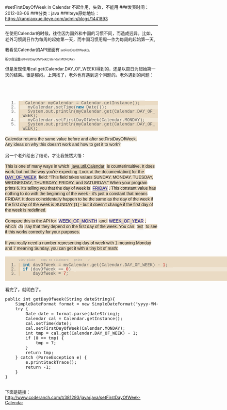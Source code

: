 #setFirstDayOfWeek in Calendar 不起作用，失效，不能用
###发表时间：2012-03-06
###分类：java
###iteye原始地址：<a href="https://kanpiaoxue.iteye.com/admin/blogs/1441893" target="_blank">https://kanpiaoxue.iteye.com/admin/blogs/1441893</a>

---

<p>在使用Calendar的时候，往往因为国外和中国的习惯不同，而造成迥异。比如，老外习惯周日作为每周的起始第一天，而中国习惯用周一作为每周的起始第一天。</p>
<p>我看见Calendar的API里面有<span style="background-color: #ffffff; font-size: x-small;">&nbsp;<span style="font-family: verdana, arial, helvetica, sans-serif; text-align: left;">setFirstDayOfWeek()。</span></span></p>
<p><span style="background-color: #ffffff; font-size: x-small;"><span style="font-family: verdana, arial, helvetica, sans-serif; text-align: left;">所以我设置setFirstDayOfWeek(Calendar.MONDAY)</span></span></p>
<p>但是发现使用cal.get(Calendar.DAY_OF_WEEK)得到的，还是以周日为起始第一天的结果。很是郁闷。上网找了，老外也有遇到这个问题的。老外遇到的问题：</p>
<p>&nbsp;</p>
<p>&nbsp;</p>
<ol class="dp-j" style="margin-top: 0px !important; margin-right: 0px !important; margin-bottom: 1px !important; margin-left: 45px !important; background-color: #dec7a4; color: #5c5c5c; font-family: 'Courier New', Courier, mono, serif; line-height: 18px; padding: 0px;"> 
 <li class="alt" style="padding-top: 0px !important; padding-right: 3px !important; padding-bottom: 0px !important; padding-left: 10px !important; border-top-style: none; border-right-style: none; border-bottom-style: none; border-left-style: solid; border-color: initial; border-left-width: 3px; border-left-color: #dec7a4; background-color: #eadbc4; color: inherit; line-height: 14px; margin: 0px !important;"><span style="background-color: inherit; padding: 0px; margin: 0px;"><span style="background-color: inherit; padding: 0px; margin: 0px;">&nbsp;Calendar&nbsp;myCalendar&nbsp;=&nbsp;Calendar.getInstance();&nbsp;&nbsp;</span></span></li> 
 <li style="padding-top: 0px !important; padding-right: 3px !important; padding-bottom: 0px !important; padding-left: 10px !important; border-top-style: none; border-right-style: none; border-bottom-style: none; border-left-style: solid; border-color: initial; border-left-width: 3px; border-left-color: #dec7a4; background-color: #f0e6d5; line-height: 14px; margin: 0px !important;"><span style="background-color: inherit; padding: 0px; margin: 0px;">&nbsp;&nbsp;myCalendar.setTime(<span class="keyword" style="color: #006699; background-color: inherit; font-weight: bold; padding: 0px; margin: 0px;">new</span><span style="background-color: inherit; padding: 0px; margin: 0px;">&nbsp;Date());&nbsp;&nbsp;</span></span></li> 
 <li class="alt" style="padding-top: 0px !important; padding-right: 3px !important; padding-bottom: 0px !important; padding-left: 10px !important; border-top-style: none; border-right-style: none; border-bottom-style: none; border-left-style: solid; border-color: initial; border-left-width: 3px; border-left-color: #dec7a4; background-color: #eadbc4; color: inherit; line-height: 14px; margin: 0px !important;"><span style="background-color: inherit; padding: 0px; margin: 0px;">&nbsp;&nbsp;System.out.println(myCalendar.get(Calendar.DAY_OF_WEEK);&nbsp;&nbsp;</span></li> 
 <li style="padding-top: 0px !important; padding-right: 3px !important; padding-bottom: 0px !important; padding-left: 10px !important; border-top-style: none; border-right-style: none; border-bottom-style: none; border-left-style: solid; border-color: initial; border-left-width: 3px; border-left-color: #dec7a4; background-color: #f0e6d5; line-height: 14px; margin: 0px !important;"><span style="background-color: inherit; padding: 0px; margin: 0px;">&nbsp;&nbsp;myCalendar.setFirstDayOfWeek(Calendar.MONDAY);&nbsp;&nbsp;</span></li> 
 <li class="alt" style="padding-top: 0px !important; padding-right: 3px !important; padding-bottom: 0px !important; padding-left: 10px !important; border-top-style: none; border-right-style: none; border-bottom-style: none; border-left-style: solid; border-color: initial; border-left-width: 3px; border-left-color: #dec7a4; background-color: #eadbc4; color: inherit; line-height: 14px; margin: 0px !important;"><span style="background-color: inherit; padding: 0px; margin: 0px;">&nbsp;&nbsp;System.out.println(myCalendar.get(Calendar.DAY_OF_WEEK);&nbsp;</span></li> 
</ol>
<div>
 <br>
</div>
<div> 
 <span style="font-family: verdana, arial, helvetica, sans-serif; line-height: 18px; background-color: #f0e6d5;">Calendar returns the same value before and after setFirstDayOfWeek.</span>
 <br style="font-family: verdana, arial, helvetica, sans-serif; line-height: 18px; background-color: #f0e6d5;">
 <span style="font-family: verdana, arial, helvetica, sans-serif; line-height: 18px; background-color: #f0e6d5;">Any ideas on why this doesn't work and how to get it to work?</span> 
</div>
<div>
 <br>
</div>
<div>
 另一个老外给出了结论，才让我恍然大悟：
</div>
<div>
 <br>
</div>
<div> 
 <span style="font-family: verdana, arial, helvetica, sans-serif; line-height: 18px; background-color: #eadbc4;">This is one of many ways in which&nbsp;</span>
 <a class="api" style="text-decoration: none; border-bottom-width: 1px; border-bottom-style: dotted; border-bottom-color: #555555; font-family: verdana, arial, helvetica, sans-serif; line-height: 18px; background-color: #eadbc4;" title="Java API" href="http://docs.oracle.com/javase/7/docs/api/java/util/Calendar.html" target="_new">java.util.Calendar</a>
 <span style="font-family: verdana, arial, helvetica, sans-serif; line-height: 18px; background-color: #eadbc4;">&nbsp;is counterintuitive. It does work, but not the way you're expecting. Look at the documentation[ for the&nbsp;</span>
 <a style="color: #000080; font-family: verdana, arial, helvetica, sans-serif; line-height: 18px; background-color: #eadbc4;" href="http://java.sun.com/j2se/1.5.0/docs/api/java/util/Calendar.html#DAY_OF_WEEK" target="_blank">DAY_OF_WEEK</a>
 <span style="font-family: verdana, arial, helvetica, sans-serif; line-height: 18px; background-color: #eadbc4;">&nbsp;field: "This field takes values SUNDAY, MONDAY, TUESDAY, WEDNESDAY, THURSDAY, FRIDAY, and SATURDAY." When your program prints 6, it's telling you that the day of week is&nbsp;</span>
 <a style="color: #000080; font-family: verdana, arial, helvetica, sans-serif; line-height: 18px; background-color: #eadbc4;" href="http://java.sun.com/j2se/1.5.0/docs/api/constant-values.html#java.util.Calendar.FRIDAY" target="_blank">FRIDAY</a>
 <span style="font-family: verdana, arial, helvetica, sans-serif; line-height: 18px; background-color: #eadbc4;">. This constant value has nothing to do with the beginning of the week - it's just a constant that means FRIDAY. It does coincidentally happen to be the same as the day of the week if the first day of the week is SUNDAY (1) - but it doesn't change if the first day of the week is redefined.</span>
 <br style="font-family: verdana, arial, helvetica, sans-serif; line-height: 18px; background-color: #eadbc4;">
 <br style="font-family: verdana, arial, helvetica, sans-serif; line-height: 18px; background-color: #eadbc4;">
 <span style="font-family: verdana, arial, helvetica, sans-serif; line-height: 18px; background-color: #eadbc4;">Compare this to the API for&nbsp;</span>
 <a style="color: #000080; font-family: verdana, arial, helvetica, sans-serif; line-height: 18px; background-color: #eadbc4;" href="http://java.sun.com/j2se/1.5.0/docs/api/java/util/Calendar.html#WEEK_OF_MONTH" target="_blank">WEEK_OF_MONTH</a>
 <span style="font-family: verdana, arial, helvetica, sans-serif; line-height: 18px; background-color: #eadbc4;">&nbsp;and&nbsp;</span>
 <a style="color: #000080; font-family: verdana, arial, helvetica, sans-serif; line-height: 18px; background-color: #eadbc4;" href="http://java.sun.com/j2se/1.5.0/docs/api/java/util/Calendar.html#WEEK_OF_YEAR" target="_blank">WEEK_OF_YEAR</a>
 <span style="font-family: verdana, arial, helvetica, sans-serif; line-height: 18px; background-color: #eadbc4;">, which&nbsp;</span>
 <em style="font-family: verdana, arial, helvetica, sans-serif; line-height: 18px; background-color: #eadbc4;">do</em>
 <span style="font-family: verdana, arial, helvetica, sans-serif; line-height: 18px; background-color: #eadbc4;">&nbsp;say that they depend on the first day of the week. You can&nbsp;</span>
 <a class="api" style="text-decoration: none; border-bottom-width: 1px; border-bottom-style: dotted; border-bottom-color: #555555; font-family: verdana, arial, helvetica, sans-serif; line-height: 18px; background-color: #eadbc4;" title="article: Evil Unit Testing" href="http://www.javaranch.com/unit-testing.jsp" target="_new">test</a>
 <span style="font-family: verdana, arial, helvetica, sans-serif; line-height: 18px; background-color: #eadbc4;">&nbsp;to see if this works correctly for your purposes.</span>
 <br style="font-family: verdana, arial, helvetica, sans-serif; line-height: 18px; background-color: #eadbc4;">
 <br style="font-family: verdana, arial, helvetica, sans-serif; line-height: 18px; background-color: #eadbc4;">
 <span style="font-family: verdana, arial, helvetica, sans-serif; line-height: 18px; background-color: #eadbc4;">If you really need a number representing day of week with 1 meaning Monday and 7 meaning Sunday, you can get it with a tiny bit of math:</span>
 <br style="font-family: verdana, arial, helvetica, sans-serif; line-height: 18px; background-color: #eadbc4;">
 <div class="dp-highlighter" style="font-family: 'Courier New', Courier, mono, serif; background-color: #eadbc4; width: 960px; margin-top: 18px !important; margin-right: 0px !important; margin-bottom: 18px !important; margin-left: 0px !important; padding-top: 1px;"> 
  <div class="bar" style="line-height: 18px; padding-left: 45px;"> 
   <div class="tools"> 
    <a style="color: #a0a0a0; text-decoration: none; background-image: none; background-color: inherit; margin-top: 0px; margin-right: 10px; margin-bottom: 0px; margin-left: 0px; font-size: 9px; padding: 0px;" href="http://www.coderanch.com/t/381293/java/java/setFirstDayOfWeek-Calendar">view plain</a>
    <a style="color: #a0a0a0; text-decoration: none; background-image: none; background-color: inherit; margin-top: 0px; margin-right: 10px; margin-bottom: 0px; margin-left: 0px; font-size: 9px; padding: 0px;" href="http://www.coderanch.com/t/381293/java/java/setFirstDayOfWeek-Calendar">copy to clipboard</a>
    <a style="color: #a0a0a0; text-decoration: none; background-image: none; background-color: inherit; margin-top: 0px; margin-right: 10px; margin-bottom: 0px; margin-left: 0px; font-size: 9px; padding: 0px;" href="http://www.coderanch.com/t/381293/java/java/setFirstDayOfWeek-Calendar">print</a>
    <a style="color: #a0a0a0; text-decoration: none; background-image: none; background-color: inherit; margin-top: 0px; margin-right: 10px; margin-bottom: 0px; margin-left: 0px; font-size: 9px; padding: 0px;" href="http://www.coderanch.com/t/381293/java/java/setFirstDayOfWeek-Calendar">?</a> 
   </div> 
  </div> 
  <ol class="dp-j" style="line-height: 18px; margin-top: 0px !important; margin-right: 0px !important; margin-bottom: 1px !important; margin-left: 45px !important; background-color: #ffffff; color: #5c5c5c; padding: 0px;"> 
   <li class="alt" style="padding-top: 0px !important; padding-right: 3px !important; padding-bottom: 0px !important; padding-left: 10px !important; border-top-style: none; border-right-style: none; border-bottom-style: none; border-left-style: solid; border-color: initial; border-left-width: 3px; border-left-color: #dec7a4; background-color: #eadbc4; color: inherit; line-height: 14px; margin: 0px !important;"><span style="background-color: inherit; padding: 0px; margin: 0px;"><span class="keyword" style="color: #006699; background-color: inherit; font-weight: bold; padding: 0px; margin: 0px;">int</span><span style="background-color: inherit; padding: 0px; margin: 0px;">&nbsp;dayOfWeek&nbsp;=&nbsp;myCalendar.get(Calendar.DAY_OF_WEEK)&nbsp;-&nbsp;</span><span class="number" style="color: #c00000; background-color: inherit; padding: 0px; margin: 0px;">1</span><span style="background-color: inherit; padding: 0px; margin: 0px;">;&nbsp;&nbsp;</span></span></li> 
   <li style="padding-top: 0px !important; padding-right: 3px !important; padding-bottom: 0px !important; padding-left: 10px !important; border-top-style: none; border-right-style: none; border-bottom-style: none; border-left-style: solid; border-color: initial; border-left-width: 3px; border-left-color: #dec7a4; background-color: #f0e6d5; line-height: 14px; margin: 0px !important;"><span style="background-color: inherit; padding: 0px; margin: 0px;"><span class="keyword" style="color: #006699; background-color: inherit; font-weight: bold; padding: 0px; margin: 0px;">if</span><span style="background-color: inherit; padding: 0px; margin: 0px;">&nbsp;(dayOfWeek&nbsp;==&nbsp;</span><span class="number" style="color: #c00000; background-color: inherit; padding: 0px; margin: 0px;">0</span><span style="background-color: inherit; padding: 0px; margin: 0px;">)&nbsp;&nbsp;</span></span></li> 
   <li class="alt" style="padding-top: 0px !important; padding-right: 3px !important; padding-bottom: 0px !important; padding-left: 10px !important; border-top-style: none; border-right-style: none; border-bottom-style: none; border-left-style: solid; border-color: initial; border-left-width: 3px; border-left-color: #dec7a4; background-color: #eadbc4; color: inherit; line-height: 14px; margin: 0px !important;"><span style="background-color: inherit; padding: 0px; margin: 0px;">&nbsp;&nbsp;&nbsp;&nbsp;dayOfWeek&nbsp;=&nbsp;<span class="number" style="color: #c00000; background-color: inherit; padding: 0px; margin: 0px;">7</span><span style="background-color: inherit; padding: 0px; margin: 0px;">; &nbsp;</span></span></li> 
  </ol> 
  <div>
   <br>
  </div> 
 </div> 
 <div>
  看完了，就明白了。
 </div> 
 <div> 
  <pre name="code" class="java">public int getDayOfWeek(String dateString){
	SimpleDateFormat format = new SimpleDateFormat("yyyy-MM-dd");
	try {
		Date date = format.parse(dateString);
		Calendar cal = Calendar.getInstance();
		cal.setTime(date);
		cal.setFirstDayOfWeek(Calendar.MONDAY);
		int tmp = cal.get(Calendar.DAY_OF_WEEK) - 1;
		if (0 == tmp) {
			tmp = 7;
		}
		return tmp;
	} catch (ParseException e) {
		e.printStackTrace();
		return -1;
	}
}</pre> &nbsp;
 </div> 
 <div>
  下面是链接：&nbsp;
  <a href="http://www.coderanch.com/t/381293/java/java/setFirstDayOfWeek-Calendar">http://www.coderanch.com/t/381293/java/java/setFirstDayOfWeek-Calendar</a> 
 </div> 
</div>
<div>
 <br>
</div>
<div>
 <br>
</div>